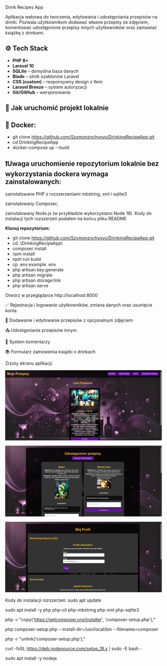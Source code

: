 Drink Recipes App

Aplikacja webowa do tworzenia, edytowania i udostępniania przepisów na drinki. Pozwala użytkownikom dodawać własne przepisy ze zdjęciem, komentować udostępnione przepisy innych użytkowników oraz zamawiać książkę z drinkami.

## ⚙️ Tech Stack

-   **PHP 8+**
-   **Laravel 10**
-   **SQLite** – domyślna baza danych
-   **Blade** – silnik szablonów Laravel
-   **CSS (custom)** – responsywny design z tłem
-   **Laravel Breeze** – system autoryzacji
-   **Git/GitHub** – wersjonowanie

## 🚀 Jak uruchomić projekt lokalnie

## 🐳 Docker:

-    git clone https://github.com/Szymonzychyoyo/DrinkingRecipeApp.git
-    cd DrinkingRecipeApp
-    docker-compose up --build
  


## ❗Uwaga uruchomienie repozytorium lokalnie bez wykorzystania dockera wymaga zainstalowanych:
zainstalowane PHP z rozszerzeniami mbstring, xml i sqlite3

zainstalowany Composer,

zainstalowany Node.js (w przykładzie wykorzystano Node 18).
Kody do instalacji tych rozszerzeń podałem na końcu pliku README

 **Klonuj repozytorium:**

-    git clone https://github.com/Szymonzychyoyo/DrinkingRecipeApp.git
-    cd .\DrinkingRecipeApp\
-    composer install
-    npm install
-    npm run build
-    cp .env.example .env
-    php artisan key:generate
-    php artisan migrate
-    php artisan storage:link
-    php artisan serve

   Otwórz w przeglądarce http://localhost:8000


 ✅ Rejestracja i logowanie użytkowników, zmiana danych oraz usunięcie konta

 📸 Dodawanie i edytowanie przepisów z opcjonalnym zdjęciem

 📤 Udostępnianie przepisów innym

 💬 System komentarzy

 📚 Formularz zamówienia książki o drinkach

Zrzuty ekranu aplikacji:

![img_alt](https://github.com/Szymonzychyoyo/DrinkingRecipeApp/blob/9540a8aa84a173d969de54a0034e2a3bfaa0db0a/public/sceenshots/Dashboard.png)

![img_alt](https://github.com/Szymonzychyoyo/DrinkingRecipeApp/blob/bde650b08cfabb2c7055e0bb6a8f663f0fb9622f/public/sceenshots/Przepisy%20spo%C5%82eczno%C5%9Bci.png)

![img_alt](https://github.com/Szymonzychyoyo/DrinkingRecipeApp/blob/c7afbad9c51073d5c00e4a4eda3234323e1a9643/public/sceenshots/Dane.png)



Kody do instalacji rozszerzeń:
sudo apt update

sudo apt install -y php php-cli php-mbstring php-xml php-sqlite3

php -r "copy('https://getcomposer.org/installer', 'composer-setup.php');"

php composer-setup.php --install-dir=/usr/local/bin --filename=composer

php -r "unlink('composer-setup.php');"

curl -fsSL https://deb.nodesource.com/setup_18.x | sudo -E bash -

sudo apt install -y nodejs
